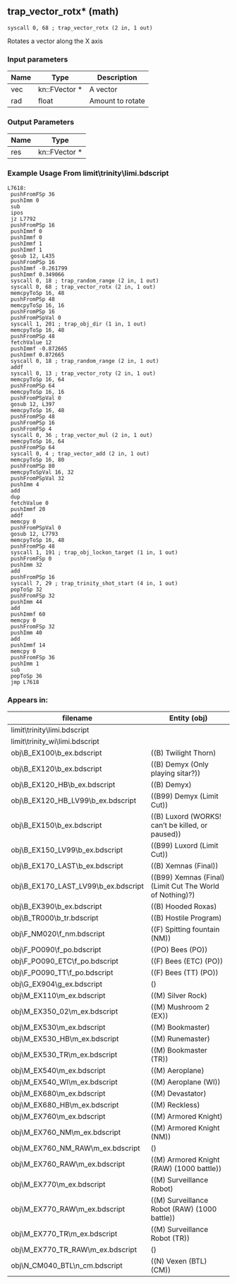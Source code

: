 ## trap_vector_rotx* (math)

`syscall 0, 68 ; trap_vector_rotx (2 in, 1 out)`

Rotates a vector along the X axis

### Input parameters
| Name | Type | Description
|------|------|------------
| vec   | kn::FVector *   | A vector
| rad   | float   | Amount to rotate


### Output Parameters
| Name | Type
|------|-----
| res   | kn::FVector *   
### Example Usage From limit\trinity\limi.bdscript
```plaintext
L7618:
 pushFromFSp 36
 pushImm 0
 sub 
 ipos 
 jz L7792
 pushFromPSp 16
 pushImmf 0
 pushImmf 0
 pushImmf 1
 pushImmf 1
 gosub 12, L435
 pushFromPSp 16
 pushImmf -0.261799
 pushImmf 0.349066
 syscall 0, 18 ; trap_random_range (2 in, 1 out)
 syscall 0, 68 ; trap_vector_rotx (2 in, 1 out)
 memcpyToSp 16, 48
 pushFromPSp 48
 memcpyToSp 16, 16
 pushFromPSp 16
 pushFromPSpVal 0
 syscall 1, 201 ; trap_obj_dir (1 in, 1 out)
 memcpyToSp 16, 48
 pushFromPSp 48
 fetchValue 12
 pushImmf -0.872665
 pushImmf 0.872665
 syscall 0, 18 ; trap_random_range (2 in, 1 out)
 addf 
 syscall 0, 13 ; trap_vector_roty (2 in, 1 out)
 memcpyToSp 16, 64
 pushFromPSp 64
 memcpyToSp 16, 16
 pushFromPSpVal 0
 gosub 12, L397
 memcpyToSp 16, 48
 pushFromPSp 48
 pushFromPSp 16
 pushFromFSp 4
 syscall 0, 36 ; trap_vector_mul (2 in, 1 out)
 memcpyToSp 16, 64
 pushFromPSp 64
 syscall 0, 4 ; trap_vector_add (2 in, 1 out)
 memcpyToSp 16, 80
 pushFromPSp 80
 memcpyToSpVal 16, 32
 pushFromPSpVal 32
 pushImm 4
 add 
 dup 
 fetchValue 0
 pushImmf 20
 addf 
 memcpy 0
 pushFromPSpVal 0
 gosub 12, L7793
 memcpyToSp 16, 48
 pushFromPSp 48
 syscall 1, 191 ; trap_obj_lockon_target (1 in, 1 out)
 pushFromFSp 0
 pushImm 32
 add 
 pushFromPSp 16
 syscall 7, 29 ; trap_trinity_shot_start (4 in, 1 out)
 popToSp 32
 pushFromFSp 32
 pushImm 44
 add 
 pushImmf 60
 memcpy 0
 pushFromFSp 32
 pushImm 40
 add 
 pushImmf 14
 memcpy 0
 pushFromFSp 36
 pushImm 1
 sub 
 popToSp 36
 jmp L7618
```


### Appears in:
| filename | Entity (obj)
|----------|-------------
| limit\trinity\limi.bdscript       |           
| limit\trinity_wi\limi.bdscript       |           
| obj\B_EX100\b_ex.bdscript       | ((B) Twilight Thorn)          
| obj\B_EX120\b_ex.bdscript       | ((B) Demyx (Only playing sitar?))          
| obj\B_EX120_HB\b_ex.bdscript       | ((B) Demyx)          
| obj\B_EX120_HB_LV99\b_ex.bdscript       | ((B99) Demyx (Limit Cut))          
| obj\B_EX150\b_ex.bdscript       | ((B) Luxord (WORKS! can’t be killed, or paused))          
| obj\B_EX150_LV99\b_ex.bdscript       | ((B99) Luxord (Limit Cut))          
| obj\B_EX170_LAST\b_ex.bdscript       | ((B) Xemnas (Final))          
| obj\B_EX170_LAST_LV99\b_ex.bdscript       | ((B99) Xemnas (Final) (Limit Cut The World of Nothing)?)          
| obj\B_EX390\b_ex.bdscript       | ((B) Hooded Roxas)          
| obj\B_TR000\b_tr.bdscript       | ((B) Hostile Program)          
| obj\F_NM020\f_nm.bdscript       | ((F) Spitting fountain (NM))          
| obj\F_PO090\f_po.bdscript       | ((PO) Bees (PO))          
| obj\F_PO090_ETC\f_po.bdscript       | ((F) Bees (ETC) (PO))          
| obj\F_PO090_TT\f_po.bdscript       | ((F) Bees (TT) (PO))          
| obj\G_EX904\g_ex.bdscript       | ()          
| obj\M_EX110\m_ex.bdscript       | ((M) Silver Rock)          
| obj\M_EX350_02\m_ex.bdscript       | ((M) Mushroom 2 (EX))          
| obj\M_EX530\m_ex.bdscript       | ((M) Bookmaster)          
| obj\M_EX530_HB\m_ex.bdscript       | ((M) Runemaster)          
| obj\M_EX530_TR\m_ex.bdscript       | ((M) Bookmaster (TR))          
| obj\M_EX540\m_ex.bdscript       | ((M) Aeroplane)          
| obj\M_EX540_WI\m_ex.bdscript       | ((M) Aeroplane (WI))          
| obj\M_EX680\m_ex.bdscript       | ((M) Devastator)          
| obj\M_EX680_HB\m_ex.bdscript       | ((M) Reckless)          
| obj\M_EX760\m_ex.bdscript       | ((M) Armored Knight)          
| obj\M_EX760_NM\m_ex.bdscript       | ((M) Armored Knight (NM))          
| obj\M_EX760_NM_RAW\m_ex.bdscript       | ()          
| obj\M_EX760_RAW\m_ex.bdscript       | ((M) Armored Knight (RAW) (1000 battle))          
| obj\M_EX770\m_ex.bdscript       | ((M) Surveillance Robot)          
| obj\M_EX770_RAW\m_ex.bdscript       | ((M) Surveillance Robot (RAW) (1000 battle))          
| obj\M_EX770_TR\m_ex.bdscript       | ((M) Surveillance Robot (TR))          
| obj\M_EX770_TR_RAW\m_ex.bdscript       | ()          
| obj\N_CM040_BTL\n_cm.bdscript       | ((N) Vexen (BTL) (CM))          



